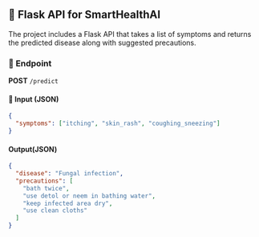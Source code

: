 ## 🔌 Flask API for SmartHealthAI

The project includes a Flask API that takes a list of symptoms and returns the predicted disease along with suggested precautions.

### 🔁 Endpoint

**POST** `/predict`

#### 🔧 Input (JSON)

```json
{
  "symptoms": ["itching", "skin_rash", "coughing_sneezing"]
}
```

#### Output(JSON)

```json
{
  "disease": "Fungal infection",
  "precautions": [
    "bath twice",
    "use detol or neem in bathing water",
    "keep infected area dry",
    "use clean cloths"
  ]
}
```




